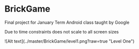 # BrickGame
<p>Final project for January Term Android class taught by Google </p>
<p>Due to time constraints does not scale to all screen sizes</p>
![Alt text](../master/BrickGame/level1.png?raw=true "Level One")

